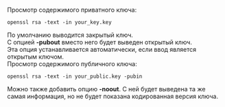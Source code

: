 Просмотр содержимого приватного ключа:
```
openssl rsa -text -in your_key.key
```
По умолчанию выводится закрытый ключ.<br>
С опцией **-pubout** вместо него будет выведен открытый ключ.<br>
Эта опция устанавливается автоматически, если ввод является открытым ключом.<br>
Просмотр содержимого публичного ключа:
```
openssl rsa -text -in your_public.key -pubin
```
Можно также добавить опцию **-noout**. С ней будет выведена та же самая информация, но не будет показана кодированная версия ключа.


